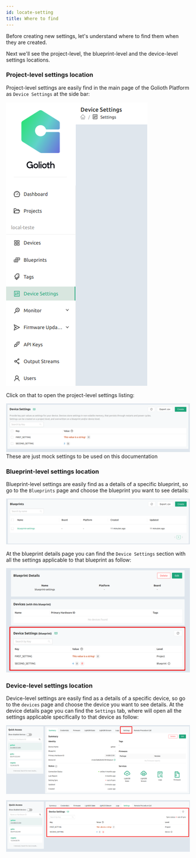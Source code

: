 ```yaml
---
id: locate-setting
title: Where to find
---
```


Before creating new settings, let's understand where to find them when they are created.

Next we'll see the project-level, the blueprint-level and the device-level settings locations.

### Project-level settings location

Project-level settings are easily find in the main page of the Golioth Platform as `Device Settings` at the side bar:

![Device Settings Main Page](./assets/device-settings-main-page.png)

Click on that to open the project-level settings listing:

![Listing Project-level settings](./assets/listing-project-level-settings.png)
These are just mock settings to be used on this documentation


### Blueprint-level settings location

Blueprint-level settings are easily find as a details of a specific blueprint, so go to the `Blueprints` page and choose the blueprint you want to see details:

![Blueprints](./assets/blueprint-listing.png)

At the blueprint details page you can find the `Device Settings` section with all the settings applicable to that blueprint as follow:

![Listing Blueprint-level settings](./assets/listing-blueprint-level-settings.png)



### Device-level settings location

Device-level settings are easily find as a details of a specific device, so go to the `devices` page and choose the device you want to see details. At the device  details page you can find the `Settings` tab, where will open all the settings applicable specifically to that device as follow:

![Device Settings Tab](./assets/device-settings-tab.png)

![Listing Device-level settings](./assets/listing-device-level-settings.png)
